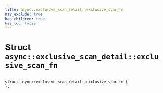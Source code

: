 ```yaml
---
title: async::exclusive_scan_detail::exclusive_scan_fn
nav_exclude: true
has_children: true
has_toc: false
---
```


# Struct `async::exclusive_scan_detail::exclusive_scan_fn`

<code class="doxybook">
<span>struct async::exclusive&#95;scan&#95;detail::exclusive&#95;scan&#95;fn {</span>
<span>};</span>
</code>

